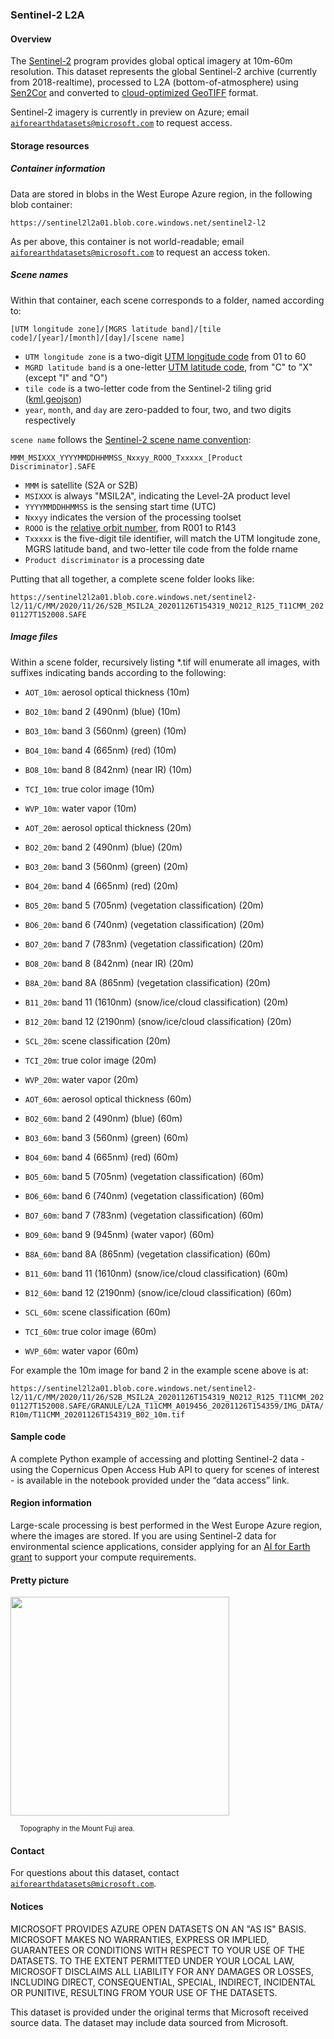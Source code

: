 ### Sentinel-2 L2A

#### Overview

The [Sentinel-2](https://sentinel.esa.int/web/sentinel/missions/sentinel-2) program provides global optical imagery at 10m-60m resolution.  This dataset represents the global Sentinel-2 archive (currently from 2018-realtime), processed to L2A (bottom-of-atmosphere) using [Sen2Cor](https://step.esa.int/main/snap-supported-plugins/sen2cor/) and converted to [cloud-optimized GeoTIFF](https://www.cogeo.org/) format.

Sentinel-2 imagery is currently in preview on Azure; email [`aiforearthdatasets@microsoft.com`](mailto:aiforearthdatasets@microsoft.com?subject=sentinel2%20question) to request access.


#### Storage resources

##### Container information

Data are stored in blobs in the West Europe Azure region, in the following blob container:

`https://sentinel2l2a01.blob.core.windows.net/sentinel2-l2`

As per above, this container is not world-readable; email [`aiforearthdatasets@microsoft.com`](mailto:aiforearthdatasets@microsoft.com?subject=sentinel2%20question) to request an access token.

##### Scene names

Within that container, each scene corresponds to a folder, named according to:

`[UTM longitude zone]/[MGRS latitude band]/[tile code]/[year]/[month]/[day]/[scene name]`

* `UTM longitude zone` is a two-digit [UTM longitude code](https://en.wikipedia.org/wiki/Universal_Transverse_Mercator_coordinate_system) from 01 to 60
* `MGRD latitude band` is a one-letter [UTM latitude code](https://en.wikipedia.org/wiki/Universal_Transverse_Mercator_coordinate_system#Latitude_bands_2), from "C" to "X" (except "I" and "O")
* `tile code` is a two-letter code from the Sentinel-2 tiling grid ([kml](https://sentinel.esa.int/documents/247904/1955685/S2A_OPER_GIP_TILPAR_MPC__20151209T095117_V20150622T000000_21000101T000000_B00.kml),[geojson](https://github.com/bencevans/sentinel-2-grid))
* `year`, `month`, and `day` are zero-padded to four, two, and two digits respectively

`scene name` follows the [Sentinel-2 scene name convention](https://sentinel.esa.int/web/sentinel/user-guides/sentinel-2-msi/naming-convention):

`MMM_MSIXXX_YYYYMMDDHHMMSS_Nxxyy_ROOO_Txxxxx_[Product Discriminator].SAFE`

* `MMM` is satellite (S2A or S2B)
* `MSIXXX` is always "MSIL2A", indicating the Level-2A product level
* `YYYYMMDDHHMMSS` is the sensing start time (UTC)
* `Nxxyy` indicates the version of the processing toolset
* `ROOO` is the [relative orbit number](https://sentinel.esa.int/web/sentinel/missions/sentinel-2/satellite-description/orbit), from R001 to R143
* `Txxxxx` is the five-digit tile identifier, will match the UTM longitude zone, MGRS latitude band, and two-letter tile code from the folde rname
* `Product discriminator` is a processing date

Putting that all together, a complete scene folder looks like:

`https://sentinel2l2a01.blob.core.windows.net/sentinel2-l2/11/C/MM/2020/11/26/S2B_MSIL2A_20201126T154319_N0212_R125_T11CMM_20201127T152008.SAFE`

##### Image files

Within a scene folder, recursively listing *.tif will enumerate all images, with suffixes indicating bands according to the following:

* `AOT_10m`: aerosol optical thickness (10m)
* `BO2_10m`: band 2 (490nm) (blue) (10m)
* `BO3_10m`: band 3 (560nm) (green) (10m)
* `BO4_10m`: band 4 (665nm) (red) (10m)
* `BO8_10m`: band 8 (842nm) (near IR) (10m)
* `TCI_10m`: true color image (10m)
* `WVP_10m`: water vapor (10m)

* `AOT_20m`: aerosol optical thickness (20m)
* `BO2_20m`: band 2 (490nm) (blue) (20m)
* `BO3_20m`: band 3 (560nm) (green) (20m)
* `BO4_20m`: band 4 (665nm) (red) (20m)
* `BO5_20m`: band 5 (705nm) (vegetation classification) (20m)
* `BO6_20m`: band 6 (740nm) (vegetation classification) (20m)
* `BO7_20m`: band 7 (783nm) (vegetation classification) (20m)
* `BO8_20m`: band 8 (842nm) (near IR) (20m)
* `B8A_20m`: band 8A (865nm) (vegetation classification) (20m)
* `B11_20m`: band 11 (1610nm) (snow/ice/cloud classification) (20m)
* `B12_20m`: band 12 (2190nm) (snow/ice/cloud classification) (20m)
* `SCL_20m`: scene classification (20m)
* `TCI_20m`: true color image (20m)
* `WVP_20m`: water vapor (20m)

* `AOT_60m`: aerosol optical thickness (60m)
* `BO2_60m`: band 2 (490nm) (blue) (60m)
* `BO3_60m`: band 3 (560nm) (green) (60m)
* `BO4_60m`: band 4 (665nm) (red) (60m)
* `BO5_60m`: band 5 (705nm) (vegetation classification) (60m)
* `BO6_60m`: band 6 (740nm) (vegetation classification) (60m)
* `BO7_60m`: band 7 (783nm) (vegetation classification) (60m)
* `BO9_60m`: band 9 (945nm) (water vapor) (60m)
* `B8A_60m`: band 8A (865nm) (vegetation classification) (60m)
* `B11_60m`: band 11 (1610nm) (snow/ice/cloud classification) (60m)
* `B12_60m`: band 12 (2190nm) (snow/ice/cloud classification) (60m)
* `SCL_60m`: scene classification (60m)
* `TCI_60m`: true color image (60m)
* `WVP_60m`: water vapor (60m)


For example the 10m image for band 2 in the example scene above is at:

`https://sentinel2l2a01.blob.core.windows.net/sentinel2-l2/11/C/MM/2020/11/26/S2B_MSIL2A_20201126T154319_N0212_R125_T11CMM_20201127T152008.SAFE/GRANULE/L2A_T11CMM_A019456_20201126T154359/IMG_DATA/R10m/T11CMM_20201126T154319_B02_10m.tif`


#### Sample code

A complete Python example of accessing and plotting Sentinel-2 data - using the Copernicus Open Access Hub API to query for scenes of interest - is available in the notebook provided under the &ldquo;data access&rdquo; link.


#### Region information

Large-scale processing is best performed in the West Europe Azure region, where the images are stored.  If you are using Sentinel-2 data for environmental science applications, consider applying for an [AI for Earth grant](http://aka.ms/ai4egrants) to support your compute requirements.


#### Pretty picture

<img src="https://ai4edatasetspublicassets.blob.core.windows.net/assets/aod_images/sentinel-2.png" width=350px;><br/>

<p style="font-size:80%;margin-left:15px;">Topography in the Mount Fuji area.</p>


#### Contact

For questions about this dataset, contact [`aiforearthdatasets@microsoft.com`](mailto:aiforearthdatasets@microsoft.com?subject=sentinel-2%20question).


#### Notices

MICROSOFT PROVIDES AZURE OPEN DATASETS ON AN "AS IS" BASIS. MICROSOFT MAKES NO WARRANTIES, EXPRESS OR IMPLIED, GUARANTEES OR CONDITIONS WITH RESPECT TO YOUR USE OF THE DATASETS. TO THE EXTENT PERMITTED UNDER YOUR LOCAL LAW, MICROSOFT DISCLAIMS ALL LIABILITY FOR ANY DAMAGES OR LOSSES, INCLUDING DIRECT, CONSEQUENTIAL, SPECIAL, INDIRECT, INCIDENTAL OR PUNITIVE, RESULTING FROM YOUR USE OF THE DATASETS. 

This dataset is provided under the original terms that Microsoft received source data. The dataset may include data sourced from Microsoft. 


